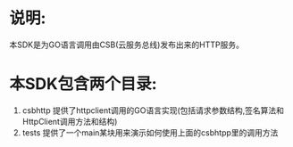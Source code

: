 # 说明:
  本SDK是为GO语言调用由CSB(云服务总线)发布出来的HTTP服务。

# 本SDK包含两个目录:

1. csbhttp 提供了httpclient调用的GO语言实现(包括请求参数结构,签名算法和HttpClient调用方法和结构)
2. tests   提供了一个main某块用来演示如何使用上面的csbhtpp里的调用方法